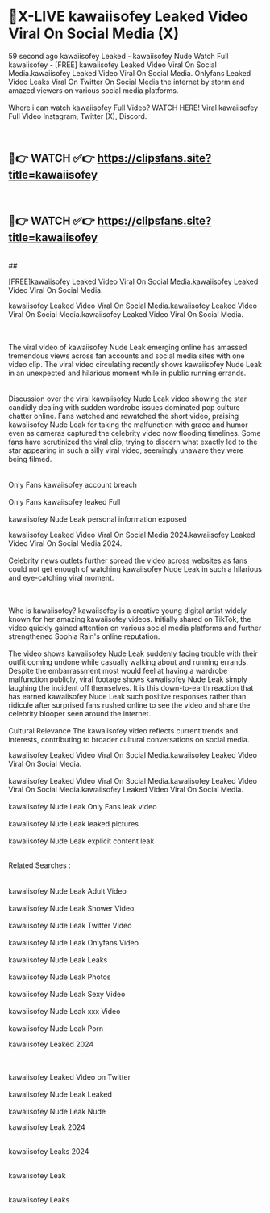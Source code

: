 # 🔴X-LIVE kawaiisofey Leaked Video Viral On Social Media (X)<br>


59 second ago kawaiisofey Leaked  - kawaiisofey Nude  Watch Full kawaiisofey - [FREE] kawaiisofey Leaked Video Viral On Social Media.kawaiisofey Leaked Video Viral On Social Media.   Onlyfans Leaked Video Leaks Viral On Twitter On Social Media the internet by storm and amazed viewers on various social media platforms. <br><br>
Where i can watch kawaiisofey Full Video? WATCH HERE! Viral kawaiisofey Full Video Instagram, Twitter (X), Discord. <br>


 <br>

##  🔴👉 WATCH ✅👉  <a href="https://clipsfans.site?title=kawaiisofey&ref=git">https://clipsfans.site?title=kawaiisofey</a> <br>
  <br>

##  🔴👉 WATCH ✅👉  <a href="https://clipsfans.site?title=kawaiisofey&ref=git">https://clipsfans.site?title=kawaiisofey</a> <br>
  <br>
  ##



[FREE]kawaiisofey Leaked Video Viral On Social Media.kawaiisofey Leaked Video Viral On Social Media. <br>

kawaiisofey Leaked Video Viral On Social Media.kawaiisofey Leaked Video Viral On Social Media.kawaiisofey Leaked Video Viral On Social Media. <br>


  <br>

  <br>
The viral video of kawaiisofey Nude Leak emerging online has amassed tremendous views across fan accounts and social media sites with one video clip. The viral video circulating recently shows kawaiisofey Nude Leak in an unexpected and hilarious moment while in public running errands.<br>
<br>


<br>
Discussion over the viral kawaiisofey Nude Leak video showing the star candidly dealing with sudden wardrobe issues dominated pop culture chatter online. Fans watched and rewatched the short video, praising kawaiisofey Nude Leak for taking the malfunction with grace and humor even as cameras captured the celebrity video now flooding timelines. Some fans have scrutinized the viral clip, trying to discern what exactly led to the star appearing in such a silly viral video, seemingly unaware they were being filmed.<br>
<br>
<br> 
Only Fans kawaiisofey account breach<br>
<br>
Only Fans kawaiisofey leaked Full <br>
<br>
kawaiisofey Nude Leak personal information exposed<br>

kawaiisofey Leaked Video Viral On Social Media 2024.kawaiisofey Leaked Video Viral On Social Media 2024. <br>
<br>
Celebrity news outlets further spread the video across websites as fans could not get enough of watching kawaiisofey Nude Leak in such a hilarious and eye-catching viral moment.<br>
<br>

<br>
Who is kawaiisofey? kawaiisofey is a creative young digital artist widely known for her amazing kawaiisofey videos. Initially shared on TikTok, the video quickly gained attention on various social media platforms and further strengthened Sophia Rain's online reputation.<br>
<br>
The video shows kawaiisofey Nude Leak suddenly facing trouble with their outfit coming undone while casually walking about and running errands. Despite the embarrassment most would feel at having a wardrobe malfunction publicly, viral footage shows kawaiisofey Nude Leak simply laughing the incident off themselves. It is this down-to-earth reaction that has earned kawaiisofey Nude Leak such positive responses rather than ridicule after surprised fans rushed online to see the video and share the celebrity blooper seen around the internet.<br>
<br>
Cultural Relevance The kawaiisofey video reflects current trends and interests, contributing to broader cultural conversations on social media.<br>

kawaiisofey Leaked Video Viral On Social Media.kawaiisofey Leaked Video Viral On Social Media.<br>
<br>
kawaiisofey Leaked Video Viral On Social Media.kawaiisofey Leaked Video Viral On Social Media.kawaiisofey Leaked Video Viral On Social Media.<br>
<br>
kawaiisofey Nude Leak Only Fans leak video<br>
<br>
kawaiisofey Nude Leak leaked pictures<br>
<br>
kawaiisofey Nude Leak explicit content leak<br>


<br>
Related Searches :<br>
<br>

<br>
kawaiisofey Nude Leak Adult Video<br>
<br>
kawaiisofey Nude Leak Shower Video<br>
<br>
kawaiisofey Nude Leak Twitter Video<br>
<br>
kawaiisofey Nude Leak Onlyfans Video<br>
<br>
kawaiisofey Nude Leak Leaks<br>
<br>
kawaiisofey Nude Leak Photos<br>

<br>
kawaiisofey Nude Leak Sexy Video<br>
<br>
kawaiisofey Nude Leak xxx Video<br>
<br>
kawaiisofey Nude Leak Porn<br>

kawaiisofey  Leaked 2024 <br> <br>
<br>

kawaiisofey Leaked Video on Twitter <br>
<br>
kawaiisofey Nude Leak Leaked<br>
<br>
kawaiisofey Nude Leak Nude<br>


kawaiisofey  Leak 2024 <br> <br>



kawaiisofey  Leaks 2024 <br> <br>



 
kawaiisofey  Leak<br> <br>



kawaiisofey  Leaks<br> <br>





</p>




 



</p>










